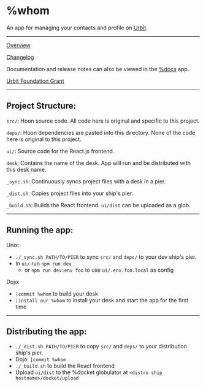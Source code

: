 # %whom

An app for managing your contacts and profile on [Urbit](https://urbit.org).

-----

[Overview](./src/doc/overview.udon)

[Changelog](./src/doc/changelog.udon)

Documentation and release notes can also be viewed in the [%docs](https://github.com/tinnus-napbus/docs-app) app.

[Urbit Foundation Grant](https://urbit.org/grants/whom)

-----
## Project Structure:

`src/`: Hoon source code. All code here is original and specific to this project.

`deps/`: Hoon dependencies are pasted into this directory. None of the code here is original to this project.

`ui/`: Source code for the React.js frontend.

`desk`: Contains the name of the desk. App will run and be distributed with this desk name.

`_sync.sh`: Continuously syncs project files with a desk in a pier.

`_dist.sh`: Copies project files into your ship's pier.

`_build.sh`: Builds the React frontend. `ui/dist` can be uploaded as a glob.

-----
## Running the app:

Unix:
* `./_sync.sh PATH/TO/PIER` to sync `src/` and `deps/` to your dev ship's pier.
* In `ui/` run `npm run dev`
  * or `npm run dev:env foo` to use `ui/.env.foo.local` as config

Dojo:
* `|commit %whom` to build your desk
* `|install our %whom` to install your desk and start the app for the first time

-----
## Distributing the app:

* `./_dist.sh PATH/TO/PIER` to copy `src/` and `deps/` to your distribution ship's pier.
* Dojo: `|commit %whom`
* `./_build.sh` to build the React frontend
* Upload `ui/dist` to the %docket globulator at `<distro ship hostname>/docket/upload`
